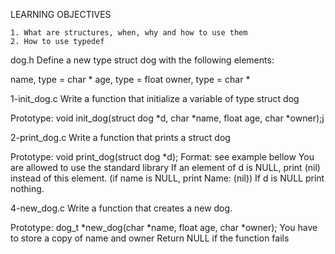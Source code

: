 LEARNING OBJECTIVES 

	1. What are structures, when, why and how to use them
	2. How to use typedef
dog.h
Define a new type struct dog with the following elements:

name, type = char *
age, type = float
owner, type = char *

1-init_dog.c
Write a function that initialize a variable of type struct dog

Prototype: void init_dog(struct dog *d, char *name, float age, char *owner);j

2-print_dog.c
Write a function that prints a struct dog

Prototype: void print_dog(struct dog *d);
Format: see example bellow
You are allowed to use the standard library
If an element of d is NULL, print (nil) instead of this element. (if name is NULL, print Name: (nil))
If d is NULL print nothing.

4-new_dog.c
Write a function that creates a new dog.

Prototype: dog_t *new_dog(char *name, float age, char *owner);
You have to store a copy of name and owner
Return NULL if the function fails
